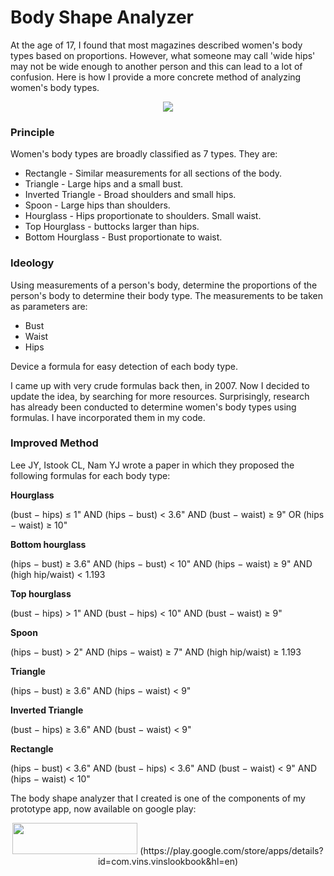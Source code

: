 # Body Shape Analyzer

At the age of 17, I found that most magazines described women's body types  based on proportions. However, what someone may call 'wide hips' may not be wide enough to another person and this can lead to a lot of confusion. Here is how I  provide a more concrete method of analyzing women's body types.

<p align="center">
  <img width="" height="" src="http://vinslookbook.com/wp-content/uploads/2015/08/girl-1535859_1920-683x1024.jpg">
</p>

<!-- wp:heading {"level":3} -->
<h3>Principle</h3>
<!-- /wp:heading -->

<!-- wp:paragraph -->
<p>Women's body types are broadly classified as 7 types. They are:</p>
<!-- /wp:paragraph -->

<!-- wp:list -->
<ul><li>Rectangle - Similar measurements for all sections of  the body.</li><li>Triangle - Large hips and a small bust.</li><li>Inverted Triangle - Broad shoulders and small hips.</li><li>Spoon - Large hips than shoulders.</li><li>Hourglass -  Hips proportionate to shoulders. Small waist.</li><li>Top Hourglass - buttocks larger than hips.</li><li>Bottom Hourglass - Bust proportionate to waist.</li></ul>
<!-- /wp:list -->

<!-- wp:heading {"level":3} -->
<h3>Ideology</h3>
<!-- /wp:heading -->

<!-- wp:paragraph -->
<p>Using measurements of a person's body, determine the proportions of the person's body to determine their body type. The measurements to be taken as parameters are: </p>
<!-- /wp:paragraph -->

<!-- wp:list -->
<ul><li>Bust</li><li>Waist</li><li>Hips</li></ul>
<!-- /wp:list -->

<!-- wp:paragraph -->
<p>Device a formula for easy detection of each body type. </p>
<!-- /wp:paragraph -->

<!-- wp:paragraph -->
<p>I came up with very crude formulas back then, in 2007. Now I decided to update the idea, by searching for more resources. Surprisingly, research has already been conducted to determine women's body types using formulas. I have incorporated them in my code.</p>
<!-- /wp:paragraph -->

<!-- wp:heading {"level":3} -->
<h3>Improved Method</h3>
<!-- /wp:heading -->

<!-- wp:paragraph -->
<p>Lee JY, Istook CL, Nam YJ wrote a paper in which they proposed the following formulas for each body type:</p>
<!-- /wp:paragraph -->

<!-- wp:paragraph -->
<p><strong>Hourglass </strong></p>
<!-- /wp:paragraph -->

<!-- wp:paragraph -->
<p>(bust − hips) ≤ 1" AND (hips − bust) &lt; 3.6" AND (bust − waist) ≥ 9" OR (hips − waist) ≥ 10"</p>
<!-- /wp:paragraph -->

<!-- wp:paragraph -->
<p><strong>Bottom hourglass </strong></p>
<!-- /wp:paragraph -->

<!-- wp:paragraph -->
<p>(hips − bust) ≥ 3.6" AND (hips − bust) &lt; 10" AND (hips − waist) ≥ 9" AND (high hip/waist) &lt; 1.193</p>
<!-- /wp:paragraph -->

<!-- wp:paragraph -->
<p><strong>Top hourglass </strong></p>
<!-- /wp:paragraph -->

<!-- wp:paragraph -->
<p>(bust − hips) &gt; 1" AND (bust − hips) &lt; 10" AND (bust − waist) ≥ 9"</p>
<!-- /wp:paragraph -->

<!-- wp:paragraph -->
<p><strong>Spoon </strong></p>
<!-- /wp:paragraph -->

<!-- wp:paragraph -->
<p>(hips − bust) &gt; 2" AND (hips − waist) ≥ 7" AND (high hip/waist) ≥ 1.193</p>
<!-- /wp:paragraph -->

<!-- wp:paragraph -->
<p><strong>Triangle </strong></p>
<!-- /wp:paragraph -->

<!-- wp:paragraph -->
<p>(hips − bust) ≥ 3.6" AND (hips − waist) &lt; 9"</p>
<!-- /wp:paragraph -->

<!-- wp:paragraph -->
<p><strong>Inverted Triangle </strong></p>
<!-- /wp:paragraph -->

<!-- wp:paragraph -->
<p>(bust − hips) ≥ 3.6" AND (bust − waist) &lt; 9"</p>
<!-- /wp:paragraph -->

<!-- wp:paragraph -->
<p><strong>Rectangle </strong></p>
<!-- /wp:paragraph -->

<!-- wp:paragraph -->
<p>(hips − bust) &lt; 3.6" AND (bust − hips) &lt; 3.6" AND (bust − waist) &lt; 9" AND (hips − waist) &lt; 10"</p>
<!-- /wp:paragraph -->

The body shape analyzer that I created is one of the components of my prototype app, now available on google play:

<p align="center">
  <img width="200" height="50" src="https://encrypted-tbn0.gstatic.com/images?q=tbn%3AANd9GcSojpFFWqTqH_wHsjAwe--ZdKXrsSNZBDWNNz4qK8fYRX_wK0Wb&usqp=CAU"> (https://play.google.com/store/apps/details?id=com.vins.vinslookbook&hl=en)
</p>

